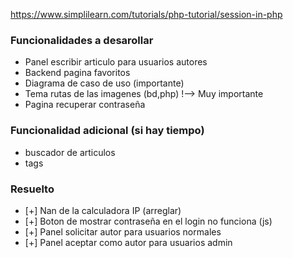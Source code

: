 https://www.simplilearn.com/tutorials/php-tutorial/session-in-php


### Funcionalidades a desarollar
  + Panel escribir articulo para usuarios autores
  + Backend pagina favoritos
  + Diagrama de caso de uso (importante)
  + Tema rutas de las imagenes (bd,php) !--> Muy importante
  + Pagina recuperar contraseña
### Funcionalidad adicional (si hay tiempo)
  + buscador de articulos
  + tags

### Resuelto
  + [+] Nan de la calculadora IP (arreglar)
  + [+] Boton de mostrar contraseña en el login no funciona (js)
  + [+] Panel solicitar autor para usuarios normales
  + [+] Panel aceptar como autor para usuarios admin
    
